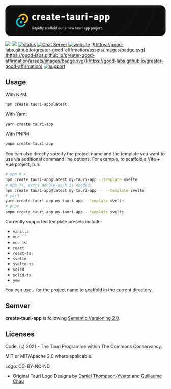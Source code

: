 <img src="../.github/splash.png" alt="Rapidly scaffold out a new tauri app project." />

[![](https://img.shields.io/crates/v/create-tauri-app)](https://crates.io/crates/create-tauri-app)
[![](https://img.shields.io/npm/v/create-tauri-app.svg)](https://www.npmjs.com/package/create-tauri-app)
[![status](https://img.shields.io/badge/status-stable-blue.svg)](https://github.com/tauri-apps/tauri)
[![Chat Server](https://img.shields.io/badge/chat-discord-7289da.svg)](https://discord.gg/SpmNs4S)
[![website](https://img.shields.io/badge/website-tauri.app-purple.svg)](https://tauri.app)
[![https://good-labs.github.io/greater-good-affirmation/assets/images/badge.svg](https://good-labs.github.io/greater-good-affirmation/assets/images/badge.svg)](https://good-labs.github.io/greater-good-affirmation)
[![support](https://img.shields.io/badge/sponsor-Open%20Collective-blue.svg)](https://opencollective.com/tauri)


## Usage

With NPM:

``` bash
npm create tauri-app@latest
```

With Yarn:

``` bash
yarn create tauri-app
```

With PNPM:

``` bash
pnpm create tauri-app
```

You can also directly specify the project name and the template you want to use via additional command line options. For example, to scaffold a Vite + Vue project, run:

```bash
# npm 6.x
npm create tauri-app@latest my-tauri-app --template svelte
# npm 7+, extra double-dash is needed:
npm create tauri-app@latest my-tauri-app -- --template svelte
# yarn
yarn create tauri-app my-tauri-app --template svelte
# pnpm
pnpm create tauri-app my-tauri-app --template svelte
```

Currently supported template presets include:

- `vanilla`
- `vue`
- `vue-ts`
- `react`
- `react-ts`
- `svelte`
- `svelte-ts`
- `solid`
- `solid-ts`
- `yew`

You can use `.` for the project name to scaffold in the current directory.


## Semver
**create-tauri-app** is following [Semantic Versioning 2.0](https://semver.org/).

## Licenses
Code: (c) 2021 - The Tauri Programme within The Commons Conservancy.

MIT or MIT/Apache 2.0 where applicable.

Logo: CC-BY-NC-ND
- Original Tauri Logo Designs by [Daniel Thompson-Yvetot](https://github.com/nothingismagick) and [Guillaume Chau](https://github.com/akryum)
